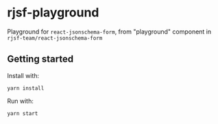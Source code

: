 # rjsf-playground

Playground for `react-jsonschema-form`, from "playground" component in `rjsf-team/react-jsonschema-form`

## Getting started

Install with:

`yarn install`

Run with:

`yarn start`
